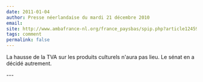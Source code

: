 ```yaml
---
date: 2011-01-04
author: Presse néerlandaise du mardi 21 décembre 2010
email: 
site: http://www.ambafrance-nl.org/france_paysbas/spip.php?article12459
tags: comment
permalink: false
---
```


<p>
La hausse de la TVA sur les produits culturels n'aura pas lieu. Le sénat en a décidé autrement.
</p>
---